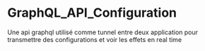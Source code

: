 # GraphQL_API_Configuration
Une api graphql utilisé comme tunnel entre deux application pour transmettre des configurations et voir les effets en real time
